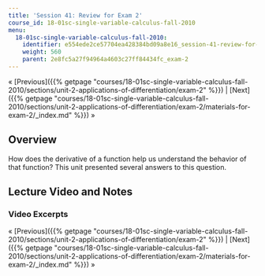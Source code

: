 ```yaml
---
title: 'Session 41: Review for Exam 2'
course_id: 18-01sc-single-variable-calculus-fall-2010
menu:
  18-01sc-single-variable-calculus-fall-2010:
    identifier: e554ede2ce57704ea428384bd09a8e16_session-41-review-for-exam-2
    weight: 560
    parent: 2e8fc5a27f94964a4603c27ff84434fc_exam-2
---
```

« [Previous]({{% getpage "courses/18-01sc-single-variable-calculus-fall-2010/sections/unit-2-applications-of-differentiation/exam-2" %}}) | [Next]({{% getpage "courses/18-01sc-single-variable-calculus-fall-2010/sections/unit-2-applications-of-differentiation/exam-2/materials-for-exam-2/_index.md" %}}) »

Overview
--------

How does the derivative of a function help us understand the behavior of that function? This unit presented several answers to this question.

Lecture Video and Notes
-----------------------

### Video Excerpts

« [Previous]({{% getpage "courses/18-01sc-single-variable-calculus-fall-2010/sections/unit-2-applications-of-differentiation/exam-2" %}}) | [Next]({{% getpage "courses/18-01sc-single-variable-calculus-fall-2010/sections/unit-2-applications-of-differentiation/exam-2/materials-for-exam-2/_index.md" %}}) »